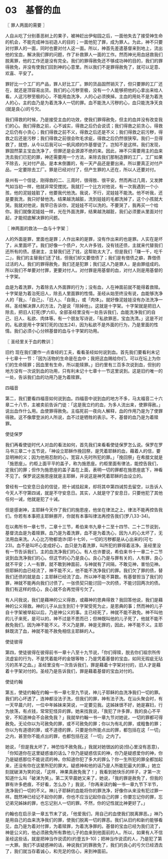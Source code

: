 # 03　基督的血



〖 罪人两面的需要 〗

人自从吃了分别善恶树上的果子，被神赶出伊甸园之后，一面他失去了接受神生命的机会，不能完成神当初造人的目的；一面他犯了罪，成为罪人。为此，神不只要对付罪人的一面，同时也要对付人这一面。所以，神首先差遣基督来到地上，流出他的宝血，解决我们罪的问题，作了补救罪人一面的工作。然而神光用血拯救我们脱离罪，他的工作还是没有完全。我们的罪得赦免还不够成功神的目的，我们的罪得赦免，并没有使我们回到神的心意里。所以我们不是罪得赦免了，就可以足意、欢喜、平安了。

罪好比一个工厂的产品，罪人好比工厂。罪的货品固然销灭了，但只要罪的工厂还在，就还是顶容易出货。我们的心污秽至极，没有一个人能够把他的心拿出来给人看。人这污秽至极的心，不能用血洗净，人的心必须换掉。主血的用处不是为着洗人的心，主的血乃是为着洗净人一切的罪。血不能洗人污秽的心，血只能洗净天良(就是良心)的亏欠。

我们得救的时候，乃是接受主血的功效，使我们罪得赦免，但主的血并没有改变我们的心。我们得救之前，心不诚实，得救之后仍会说谎；我们得救之前贪心，得救之后仍有小贪心；我们得救之前不义，得救之后还是不义；我们得救之前污秽，得救之后还是污秽；我们得救之前很会吹毛求疵，得救之后仍然很狭窄。我们一旦得救了，就想，从今以后我可以一帆风顺的作基督徒了。岂知不是这样。我们发现，罪固然蒙主宝血洗净了，但罪还是会源源不绝的来。因此，神不只需要用主的血来洗去我们已犯的罪，神还需要用一个方法，来除去我们那制造罪的工厂。工厂如果不除去，光对付产品，是本末倒置的，有一天产品还是要出来。所以要真正对付产品，一定要除去工厂。罪是已经对付了，但产生罪的人还在，所以人还要对付。

泉州有一个信徒，刚得救的二、三周时，很得胜、很平安。然而再过几周，又发脾气如当初一样，他就非常受搅扰。我就打一个比方对他说，有一次我遇到一个小孩，他的泥娃娃脏了，他要我代他洗。我说，不行，泥娃娃不能洗。他不听我，还是要我洗，我只好替他洗。结果越洗越脏，洗到娃娃的毛都洗掉了，这个小孩就大哭。我就对他说，我早已告诉你，泥娃娃不可以洗的。不要哭了，我再买一个给你。我们就像泥娃娃一样，光在外面洗罪，结果越洗越脏，我们必须要从里面对付起，才能彻底解决罪的问题。



〖 神两面的救法──血与十字架 〗

人的外面是罪，里面也是罪；人作出来的是罪，没有作出来的也是罪。人实在是坏了，从里面坏了。我们好像一个债户，欠人许多钱，没有钱还债，主就来代替我们还所有的债。感谢主，主替我们还了钱，这帮助太大了。但是我们「赚一千，吃千二」，我们的主替我们还了钱，但我们却又要借债了；我们是有借债之癖，靠借债过活的人。我们的罪得赦免，我们还是犯罪；我们这人乃是罪人，是由罪组成的。所以我们不单要对付罪，更要对付人。对付罪是用基督的血，对付人则是用基督的十字架。

血是为着洗罪，为着除去人外面罪的行为；没有血，人在神面前就不能得着救赎。十字架是为着治死旧人，除去人里面罪的性情。圣经从始至终没有说，血能够洗净人的「我」、「自己」、「旧人」、「自我」，或「肉体」。就好像泥娃娃没有办法洗净一样。圣经解决罪人的方法，乃是说「除掉他」。这就是十字架。十字架就是把旧人除去，把旧人钉死(罗六6)。全部圣经里没有一处告诉我们，血能洗净我们的自己、旧人、私欲、肉体等。有一个朋友写诗说，「私欲罪恶，宝血洗清。」这是不对的。私欲是用十字架钉死的(加五24)，因为私欲不是外面的行为，乃是里面的性情。我们必须小心分辨基督的血与十字架的功用。



〖 圣经里关于血的教训 〗

旧约
现在我们要作一点查经的工夫，看看圣经如何说到血。首先我们要看利未记十七章十一节：「因为活物的生命是在血中；我把这血赐给你们，可以在坛上为你们的生命赎罪；因血里有生命，所以能赎罪。」旧约里有三百多次说到血，但别的地方没有一次说到血的功用，只有利未记十七章十一节这里说到。这是旧约唯一的一处，告诉我们血的功用乃是为着赎罪。

四福音

第二，我们要看四福音如何说到血。四福音中说到血的地方不多，马太福音二十六章二十八节，主被卖前告诉门徒：「这是我立约的血，为多人流出来，使罪得赦。」说出血作什么用。血使罪得赦免。主临死前一夜向人解释，血的作用乃是为了使罪得赦。这不像摩登派的人所说，血不过是牺牲的表示。不，基督的血乃是为着赎罪。

使徒保罗

我们再看使徒时代人对血的看法如何，首先我们来看看使徒保罗怎么说。保罗在罗马书三章二十五节说，「神设立耶稣作挽回祭，是凭着耶稣的血，藉着人的信，要显明神的义；因为他用忍耐的心，宽容人先时所犯的罪。」「挽回祭」在希腊文就是「施恩座」。约柜上面平平的盖子，称为施恩座。约柜里面有律法，能控告我们，定我们的罪；但作为施恩座的盖子盖在上面，表明一切的罪都在施恩座底下，神看不见了。保罗说这施恩座就是主耶稣，并说这是神凭着耶稣的血设立的。

曾经有一位安息日会的信徒，把十诫挂起来，却将其中第四诫剪去留空，以告诉人今天人不守第四诫，就是不守安息日。其实，人就是守了安息日，只要他犯了其他任何一诫，他就是犯了十诫。

但是感谢神，主耶稣今天作了我们的施恩座，他坐在律法之上，律法不能再控告我们。你若有本事把主耶稣挪开，你就有本事叫律法再控告我们(罗八33-34)。

在以弗所书一章七节，二章十三节，希伯来书九章十二至十四节、二十二节说到，基督流血是为着赎罪。血乃是为着洗罪，血不是为着洗心，因为人的心太坏了，无法用血来洗。人心比万物都诡诈(耶十七9)，一切的污秽都是从心出来的(可七23)。血不是叫坏心变成好心，血只是为着洗罪，叫所犯的罪得着洁净。圣经里没有一节告诉我们，主的血洗净我们的心。有人也许要说，希伯来书十一章二十二节说到血洗净我们的心。但这节的心乃是良心。良心乃是与罪有关的，人有罪，良心就不平安；人一有罪，就不敢到神面前，与神就有了间隔，不敢见神，害怕见神。但耶稣的血已经流了，神不能不义，他不能不洗净我们的罪。我们欠了罪的债，替我们还债的就是血；主耶稣已经流了血，所以神不能不算数。有基督担当了我们的罪，神就不能再向我们讨债了。一张债契只能讨回一次的债，不能讨回两次的债。我们有这样的信心，良心就不会再觉得亏欠了。

有人问我说，我们是藉神的公义得救，或藉神的恩典得救？我回答他说，我们是藉神的公义得救。神的儿子从出生到钉十字架受死为止，是恩典的事；然而神的儿子自十字架被举起以后，乃是神公义的事。主已经死了，神就不能不赦免。神不叫他的儿子来死，是可以的，神不过是不恩而已；但神既叫他的儿子死了，他就不能不赦免我们，因为神不能不义。不义乃是罪，神是无罪的，因此，神不能不义。主耶稣既流了血，神就不能不赦免相信主耶稣的人。

使徒彼得

第四，使徒彼得在彼得前书一章十八至十九节说，「你们得赎，脱去你们祖宗所传流虚妄的行为，不是凭着能坏的金银等物；乃是凭着基督的宝血，如同无瑕疵无玷污的羔羊之血。」圣经里没有一次告诉我们，罪是藉着十字架对付的，旧人才是藉着十字架对付的。圣经乃是告诉我们，罪是藉着基督的宝血对付的。

使徒约翰

第五，使徒约翰在约翰一书一章七至九节说，神儿子耶稣的血洗净我们一切的罪。我们的心坏透了，连神都没法子洗，但我们的罪，神有法子洗。在汕头聚会时，有一天早晨六时，一位中年姊妹来哭说，一定要见我。这姊妹很不好，她是寡妇，行为放荡，有点钱，常常犯怪异的罪。她来找我说，「我犯了许多罪，我的良心不平安，不知道神会不会赦免我？」我就举约翰一书一章九节对她说，一切的罪都可得赦免。无论你以为可赦免的罪，或不可赦免的罪；你以为有礼的罪，或粗鲁的罪；你以为有道德的罪，或不道德的罪，只要是你所能点出的罪，都包括在这「一切」之内，甚至你不能点出的罪，也都包括在这「一切」之内了。

她说，「但是我太坏了，神恐怕不赦免我。」我就对她很凶的说(但心里没有恶意)，「你知道你在这里疑惑谁的话么？你乃是疑惑信实的神，你乃是疑惑爱你的神，你乃是疑惑那位不能说谎的神。你知道你犯了多大的罪么？你一生所犯的罪全都加起来，还没有你在这里所犯的罪大。疑惑神和他的话乃是人所能犯最大的罪。」她立刻就破涕为笑的说，「这样，神果真赦免我了！」我看到她快乐的样子，才第一次知道什么叫「破涕为笑」。第二天早晨她又来了，她说，「我的罪是赦免了，但我的罪有许多疤痕，不好看，怎么办？」我说，「你再来读约翰一书一章九节下半节，洗净我们一切的不义。神儿子耶稣的血能将你的罪洗净，好像你从来没有犯过罪一样。既然神已经记不起你的罪，你也不应当记起你自己的罪；你要忘记你的罪，忘记弟兄姊妹的罪，也忘记别人一切的罪。不然，你的记性就比神更好了。」

约翰也在启示录一章五节末了说，「他爱我们，用自己的血使我们脱离罪恶。」神乃是用自己的血来洗净我们的罪，使我们脱离一切的罪恶。我们从旧约和新约能够看见，血乃是为着对付罪，为着赎罪，为着洗净罪的。基督的宝血已经为我们流了，神是公义的，他必须赦免所有靠他儿子的血来到他面前的人。所以，如果有人不信圣经这些话，就是把神当作说谎的(约壹五9-10)；把神当作说谎的人，乃是犯了第一大罪。我们不该疑惑神的话，神说我们的罪赦免了，我们的良心的亏欠已经洒去了，我们就当存着诚心，和充足的信心，来到神面前。

